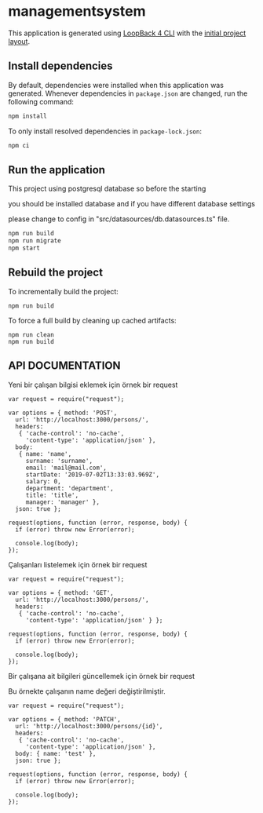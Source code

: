 # managementsystem

This application is generated using [LoopBack 4 CLI](https://loopback.io/doc/en/lb4/Command-line-interface.html) with the
[initial project layout](https://loopback.io/doc/en/lb4/Loopback-application-layout.html).

## Install dependencies

By default, dependencies were installed when this application was generated.
Whenever dependencies in `package.json` are changed, run the following command:

```sh
npm install
```

To only install resolved dependencies in `package-lock.json`:

```sh
npm ci
```

## Run the application

This project using postgresql database so before the starting

you should be installed database and if you have different database settings

please change to config in "src/datasources/db.datasources.ts" file.

```sh
npm run build
npm run migrate
npm start
```



## Rebuild the project

To incrementally build the project:

```
npm run build
```

To force a full build by cleaning up cached artifacts:

```
npm run clean
npm run build
```


## API DOCUMENTATION

Yeni bir çalışan bilgisi eklemek için örnek bir request

```
var request = require("request");

var options = { method: 'POST',
  url: 'http://localhost:3000/persons/',
  headers:
   { 'cache-control': 'no-cache',
     'content-type': 'application/json' },
  body:
   { name: 'name',
     surname: 'surname',
     email: 'mail@mail.com',
     startDate: '2019-07-02T13:33:03.969Z',
     salary: 0,
     department: 'department',
     title: 'title',
     manager: 'manager' },
  json: true };

request(options, function (error, response, body) {
  if (error) throw new Error(error);

  console.log(body);
});
```

Çalışanları listelemek için örnek bir request

```
var request = require("request");

var options = { method: 'GET',
  url: 'http://localhost:3000/persons/',
  headers:
   { 'cache-control': 'no-cache',
     'content-type': 'application/json' } };

request(options, function (error, response, body) {
  if (error) throw new Error(error);

  console.log(body);
});
```

Bir çalışana ait bilgileri güncellemek için örnek bir request


Bu örnekte çalışanın name değeri değiştirilmiştir.

```
var request = require("request");

var options = { method: 'PATCH',
  url: 'http://localhost:3000/persons/{id}',
  headers:
   { 'cache-control': 'no-cache',
     'content-type': 'application/json' },
  body: { name: 'test' },
  json: true };

request(options, function (error, response, body) {
  if (error) throw new Error(error);

  console.log(body);
});


```





